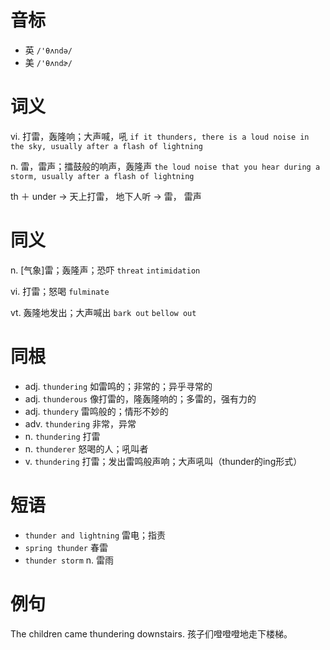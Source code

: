 # 音标

- 英 `/'θʌndə/`
- 美 `/'θʌndɚ/`

# 词义

vi. 打雷，轰隆响；大声喊，吼
`if it thunders, there is a loud noise in the sky, usually after a flash of lightning`

n. 雷，雷声；擂鼓般的响声，轰隆声
`the loud noise that you hear during a storm, usually after a flash of lightning`



th ＋ under → 天上打雷， 地下人听 → 雷， 雷声

# 同义

n. [气象]雷；轰隆声；恐吓
`threat` `intimidation`

vi. 打雷；怒喝
`fulminate`

vt. 轰隆地发出；大声喊出
`bark out` `bellow out`

# 同根

- adj. `thundering` 如雷鸣的；非常的；异乎寻常的
- adj. `thunderous` 像打雷的，隆轰隆响的；多雷的，强有力的
- adj. `thundery` 雷鸣般的；情形不妙的
- adv. `thundering` 非常，异常
- n. `thundering` 打雷
- n. `thunderer` 怒喝的人；吼叫者
- v. `thundering` 打雷；发出雷鸣般声响；大声吼叫（thunder的ing形式）

# 短语

- `thunder and lightning` 雷电；指责
- `spring thunder` 春雷
- `thunder storm` n. 雷雨

# 例句

The children came thundering downstairs.
孩子们噔噔噔地走下楼梯。


